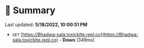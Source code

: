 # 📖 Summary
Last updated: **5/18/2022, 10:00:51 PM**

- `GET` [https://Bhadwa-sala.toxicblte.repl.co](https://Bhadwa-sala.toxicblte.repl.co) - **Down** (349ms)
